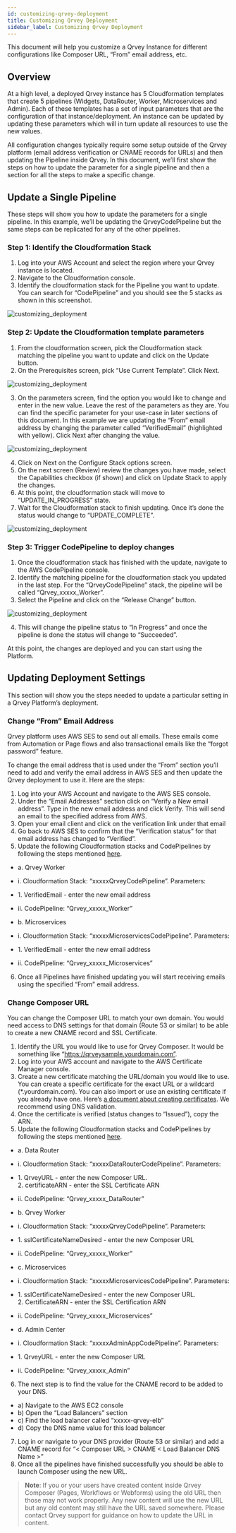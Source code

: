 ```yaml
---
id: customizing-qrvey-deployment
title: Customizing Qrvey Deployment
sidebar_label: Customizing Qrvey Deployment
---
```


<div style={{textAlign: "justify"}}>

This document will help you customize a Qrvey Instance for different configurations like Composer URL, “From” email address, etc. 

## Overview 
At a high level, a deployed Qrvey instance has 5 Cloudformation templates that create 5 pipelines (Widgets, DataRouter, Worker, Microservices and Admin). Each of these templates has a set of input parameters that are the configuration of that instance/deployment. An instance can be updated by updating these parameters which will in turn update all resources to use the new values.

All configuration changes typically require some setup outside of the Qrvey platform (email address verification or CNAME records for URLs) and then updating the Pipeline inside Qrvey. In this document, we’ll first show the steps on how to update the parameter for a single pipeline and then a section for all the steps to make a specific change.

## Update a Single Pipeline
These steps will show you how to update the parameters for a single pipeline. In this example, we’ll be updating the QrveyCodePipeline but the same steps can be replicated for any of the other pipelines.

<h3 style={{color: '#a9a9a9'}}> Step 1: Identify the Cloudformation Stack </h3>

1. Log into your AWS Account and select the region where your Qrvey instance is located.
2. Navigate to the Cloudformation console.
3. Identify the cloudformation stack for the Pipeline you want to update. You can search for “CodePipeline” and you should see the 5 stacks as shown in this screenshot.

![customizing_deployment](https://s3.amazonaws.com/cdn.qrvey.com/documentation_assets/get-started/customizing-qrvey-deployment/cqd_1.png#thumbnail)

<h3 style={{color: '#a9a9a9'}}> Step 2: Update the Cloudformation template parameters </h3>

1. From the cloudformation screen, pick the Cloudformation stack matching the pipeline you want to update and click on the Update button.
2. On the Prerequisites screen, pick “Use Current Template”. Click Next.

![customizing_deployment](https://s3.amazonaws.com/cdn.qrvey.com/documentation_assets/get-started/customizing-qrvey-deployment/cqd_2.png#thumbnail)

3. On the parameters screen, find the option you would like to change and enter in the new value. Leave the rest of the parameters as they are. You can find the specific parameter for your use-case in later sections of this document. In this example we are updating the “From” email address by changing the parameter called “VerifiedEmail” (highlighted with yellow). Click Next after changing the value.

![customizing_deployment](https://s3.amazonaws.com/cdn.qrvey.com/documentation_assets/get-started/customizing-qrvey-deployment/cqd_3.png#thumbnail)

4. Click on Next on the Configure Stack options screen.
5. On the next screen (Review) review the changes you have made, select the Capabilities checkbox (if shown) and click on Update Stack to apply the changes.
6. At this point, the cloudformation stack will move to “UPDATE_IN_PROGRESS” state.
7. Wait for the Cloudformation stack to finish updating. Once it’s done the status would change to “UPDATE_COMPLETE”.

![customizing_deployment](https://s3.amazonaws.com/cdn.qrvey.com/documentation_assets/get-started/customizing-qrvey-deployment/cqd_4.png#thumbnail)
<h3 style={{color: '#a9a9a9'}}> Step 3: Trigger CodePipeline to deploy changes</h3>

1. Once the cloudformation stack has finished with the update, navigate to the AWS CodePipeline console.
2. Identify the matching pipeline for the cloudformation stack you updated in the last step. For the “QrveyCodePipeline” stack, the pipeline will be called “Qrvey_xxxxx_Worker”.
3. Select the Pipeline and click on the “Release Change” button.

![customizing_deployment](https://s3.amazonaws.com/cdn.qrvey.com/documentation_assets/get-started/customizing-qrvey-deployment/cqd_5.png#thumbnail)

4. This will change the pipeline status to “In Progress” and once the pipeline is done the status will change to “Succeeded”. 

At this point, the changes are deployed and you can start using the Platform.

## Updating Deployment Settings
This section will show you the steps needed to update a particular setting in a Qrvey Platform’s deployment.

<h3 style={{color: '#a9a9a9'}}> Change “From” Email Address </h3>
Qrvey platform uses AWS SES to send out all emails. These emails come from Automation or Page flows and also transactional emails like the “forgot password” feature. 

To change the email address that is used under the “From” section you’ll need to add and verify the email address in AWS SES and then update the Qrvey deployment to use it. Here are the steps:

1. Log into your AWS Account and navigate to the AWS SES console.
2. Under the “Email Addresses” section click on “Verify a New email address”. Type in the new email address and click Verify. This will send an email to the specified address from AWS.
3. Open your email client and click on the verification link under that email
4. Go back to AWS SES to confirm that the “Verification status” for that email address has changed to “Verified”.
5. Update the following Cloudformation stacks and CodePipelines by following the steps mentioned <a href="#update-a-single-pipeline"> here</a>.


<ul style={{listStyle: 'none', marginLeft: '20px'}}>
<li>a. Qrvey Worker</li></ul>
<ul style={{listStyle: 'none', marginLeft: '40px'}}>
<li> i. Cloudformation Stack: “xxxxxQrveyCodePipeline”. Parameters:</li></ul>

<ul style={{listStyle: 'none', marginLeft: '60px'}}><li>
1. VerifiedEmail - enter the new email address </li></ul>

<ul style={{listStyle: 'none', marginLeft: '40px'}}>
<li> ii. CodePipeline: “Qrvey_xxxxx_Worker”</li></ul>

<ul style={{listStyle: 'none', marginLeft: '20px'}}>
<li>b. Microservices</li></ul>
<ul style={{listStyle: 'none', marginLeft: '40px'}}>
<li>i. Cloudformation Stack: “xxxxxMicroservicesCodePipeline”.
Parameters:</li></ul>
<ul style={{listStyle: 'none', marginLeft: '60px'}}><li>
1. VerifiedEmail - enter the new email address </li></ul>
<ul style={{listStyle: 'none', marginLeft: '40px'}}>
<li>  ii. CodePipeline: “Qrvey_xxxxx_Microservices”
</li>
</ul>

6. Once all Pipelines have finished updating you will start receiving emails using the specified “From” email address.

<h3 style={{color: '#a9a9a9'}}>Change Composer URL</h3>
You can change the Composer URL to match your own domain. You would need access to DNS settings for that domain (Route 53 or similar) to be able to create a new CNAME record and SSL Certificate.

1. Identify the URL you would like to use for Qrvey Composer. It would be something like “https://qrveysample.yourdomain.com”.
2. Log into your AWS account and navigate to the AWS Certificate Manager console.
3. Create a new certificate matching the URL/domain you would like to use. You can create a specific certificate for the exact URL or a wildcard (*.yourdomain.com). You can also import or use an existing certificate if you already have one. Here’s <a href="https://docs.aws.amazon.com/acm/latest/userguide/gs-acm-request-public.html">a document about creating certificates</a>. We recommend using DNS validation.
4. Once the certificate is verified (status changes to “Issued”), copy the ARN.
5. Update the following Cloudformation stacks and CodePipelines by following the steps mentioned <a href="#update-a-single-pipeline"> here</a>.



<ul style={{listStyle: 'none'}}>
<li>a. Data Router</li>
</ul>
<ul style={{listStyle: 'none', marginLeft: '20px'}}>
<li>  i. Cloudformation Stack: “xxxxxDataRouterCodePipeline”. Parameters:</li></ul>
<ul style={{listStyle: 'none', marginLeft: '40px'}}><li>
1. QrveyURL - enter the new Composer URL.<br />
2. certificateARN - enter the SSL Certificate ARN
</li></ul>
<ul style={{listStyle: 'none', marginLeft: '20px'}}>
<li> ii. CodePipeline: “Qrvey_xxxxx_DataRouter”</li>
</ul>

<ul style={{listStyle: 'none'}}>
<li>b. Qrvey Worker<br /></li>
</ul>
<ul style={{listStyle: 'none', marginLeft: '20px'}}>
<li>  i. Cloudformation Stack: “xxxxxQrveyCodePipeline”. Parameters:
</li></ul>
<ul style={{listStyle: 'none', marginLeft: '40px'}}><li>
1. sslCertificateNameDesired - enter the new Composer URL</li></ul>
<ul style={{listStyle: 'none', marginLeft: '20px'}}>
<li>  ii. CodePipeline: “Qrvey_xxxxx_Worker”
</li>
</ul>


<ul style={{listStyle: 'none'}}>
<li>c. Microservices<br /></li>
</ul>
<ul style={{listStyle: 'none', marginLeft: '20px'}}>
<li>  i. Cloudformation Stack: “xxxxxMicroservicesCodePipeline”. 
Parameters:</li></ul>
<ul style={{listStyle: 'none', marginLeft: '40px'}}><li>
1. sslCertificateNameDesired - enter the new Composer URL. <br />
2. CertificateARN - enter the SSL Certification ARN</li></ul>
<ul style={{listStyle: 'none', marginLeft: '20px'}}>
<li>ii. CodePipeline: “Qrvey_xxxxx_Microservices”</li>
</ul>

<ul style={{listStyle: 'none'}}>
<li>d. Admin Center<br /></li>
</ul>
<ul style={{listStyle: 'none', marginLeft: '20px'}}>
<li>  i. Cloudformation Stack: “xxxxxAdminAppCodePipeline”. Parameters:</li></ul>
<ul style={{listStyle: 'none', marginLeft: '40px'}}><li>
1. QrveyURL - enter the new Composer URL</li></ul>
<ul style={{listStyle: 'none', marginLeft: '20px'}}>
<li>  ii. CodePipeline: “Qrvey_xxxxx_Admin”
</li>
</ul>

6. The next step is to find the value for the CNAME record to be added to your DNS.
<ul style={{listStyle: 'none', marginLeft: '20px'}}>
<li>  a) Navigate to the AWS EC2 console</li>
<li>  b) Open the “Load Balancers” section</li>
<li>  c) Find the load balancer called “xxxxx-qrvey-elb”</li>
<li>  d) Copy the DNS name value for this load balancer</li>
</ul>

7. Log in or navigate to your DNS provider (Route 53 or similar) and add a CNAME record for “< Composer URL >     CNAME    < Load Balancer DNS Name >”
8. Once all the pipelines have finished successfully you should be able to launch Composer using the new URL. 

>**Note**: If you or your users have created content inside Qrvey Composer (Pages, Workflows or Webforms) using the old URL then those may not work properly. Any new content will use the new URL but any old content may still have the URL saved somewhere. Please contact Qrvey support for guidance on how to update the URL in content.

</div>
